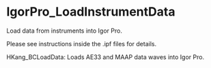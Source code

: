 # IgorPro_LoadInstrumentData
Load data from instruments into Igor Pro.

Please see instructions inside the .ipf files for details. 

HKang_BCLoadData: Loads AE33 and MAAP data waves into Igor Pro.
